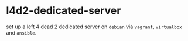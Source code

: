 # l4d2-dedicated-server
set up a left 4 dead 2 dedicated server on `debian` via `vagrant`, `virtualbox` and `ansible`.
